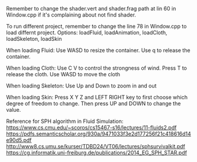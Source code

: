 Remember to change the shader.vert and shader.frag path at lin 60 in Window.cpp if it's complaining about not find shader.


To run different project, remember to change the line 78 in Window.cpp to load differnt project. 
Options: loadFluid, loadAnimation, loadCloth, loadSkeleton, loadSkin

When loading Fluid:
Use WASD to resize the container. Use q to release the container.

When loading Cloth:
Use C V to control the strongness of wind. Press T to release the cloth.
Use WASD to move the cloth

When loading Skeleton:
Use Up and Down to zoom in and out

When loading Skin:
Press X Y Z  and LEFT RIGHT key to first choose which degree of freedom to change.
Then press UP and DOWN to change the value.

Reference for SPH algorithm in Fluid Simulation:
https://www.cs.cmu.edu/~scoros/cs15467-s16/lectures/11-fluids2.pdf
https://pdfs.semanticscholar.org/930a/9471033f3e2d177256f21c418616d14e90d5.pdf
http://www8.cs.umu.se/kurser/TDBD24/VT06/lectures/sphsurvivalkit.pdf
https://cg.informatik.uni-freiburg.de/publications/2014_EG_SPH_STAR.pdf


